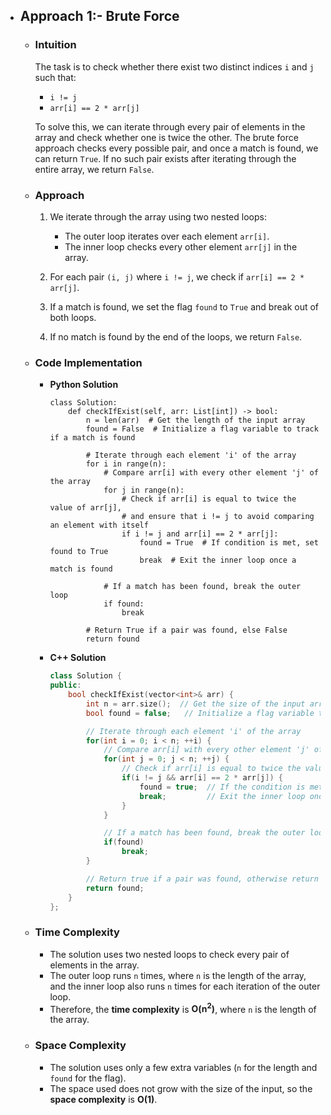 - ## Approach 1:- Brute Force
    - ### Intuition
        The task is to check whether there exist two distinct indices `i` and `j` such that:

        - `i != j`
        - `arr[i] == 2 * arr[j]`

        To solve this, we can iterate through every pair of elements in the array and check whether one is twice the other. The brute force approach checks every possible pair, and once a match is found, we can return `True`. If no such pair exists after iterating through the entire array, we return `False`.

    - ### Approach
        1. We iterate through the array using two nested loops:
            - The outer loop iterates over each element `arr[i]`.
            - The inner loop checks every other element `arr[j]` in the array.
        
        2. For each pair `(i, j)` where `i != j`, we check if `arr[i] == 2 * arr[j]`.

        3. If a match is found, we set the flag `found` to `True` and break out of both loops.
        4. If no match is found by the end of the loops, we return `False`.

    - ### Code Implementation
        - **Python Solution**
            ```python3 []
            class Solution:
                def checkIfExist(self, arr: List[int]) -> bool:
                    n = len(arr)  # Get the length of the input array
                    found = False  # Initialize a flag variable to track if a match is found
                        
                    # Iterate through each element 'i' of the array
                    for i in range(n):
                        # Compare arr[i] with every other element 'j' of the array
                        for j in range(n):
                            # Check if arr[i] is equal to twice the value of arr[j], 
                            # and ensure that i != j to avoid comparing an element with itself
                            if i != j and arr[i] == 2 * arr[j]:
                                found = True  # If condition is met, set found to True
                                break  # Exit the inner loop once a match is found

                        # If a match has been found, break the outer loop
                        if found:
                            break
                    
                    # Return True if a pair was found, else False
                    return found
            ```
        
        - **C++ Solution**
            ```cpp []
            class Solution {
            public:
                bool checkIfExist(vector<int>& arr) {
                    int n = arr.size();  // Get the size of the input array
                    bool found = false;   // Initialize a flag variable to track if a match is found

                    // Iterate through each element 'i' of the array
                    for(int i = 0; i < n; ++i) {
                        // Compare arr[i] with every other element 'j' of the array
                        for(int j = 0; j < n; ++j) {
                            // Check if arr[i] is equal to twice the value of arr[j] and ensure i != j
                            if(i != j && arr[i] == 2 * arr[j]) {
                                found = true;  // If the condition is met, set found to true
                                break;         // Exit the inner loop once a match is found
                            }
                        }

                        // If a match has been found, break the outer loop
                        if(found)
                            break;
                    }

                    // Return true if a pair was found, otherwise return false
                    return found;
                }
            };
            ```

    - ### Time Complexity
        - The solution uses two nested loops to check every pair of elements in the array.
        - The outer loop runs `n` times, where `n` is the length of the array, and the inner loop also runs `n` times for each iteration of the outer loop.
        - Therefore, the **time complexity** is **O(n<sup>2</sup>)**, where `n` is the length of the array.

    - ### Space Complexity
        - The solution uses only a few extra variables (`n` for the length and `found` for the flag).
        - The space used does not grow with the size of the input, so the **space complexity** is **O(1)**.